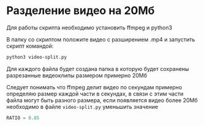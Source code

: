 # Разделение видео на 20Мб

Для работы скрипта необходимо установить ffmpeg и python3

В папку со скриптом положите видео с разширением .mp4 и запустить скрипт командой:

```bash
python3 video-split.py
```

Для каждого файла будет создана папка в которую будет сохранены разрезанные видеоклипы размером примерно 20Мб

Следует понимать что ffmpeg делит видео по секундам примерно определяю размер каждой части в секундах, 
в связи с этим части файла могут быть разного размера, если появляется видео более 20Мб необходимо 
в файле `video-split.py` уменьшить значение

```python
RATIO = 0.85
```